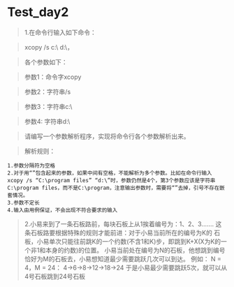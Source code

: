 # Test_day2

> 1.在命令行输入如下命令：

> xcopy /s c:\ d:\，

> 各个参数如下： 

> 参数1：命令字xcopy 

> 参数2：字符串/s

> 参数3：字符串c:\

> 参数4: 字符串d:\

> 请编写一个参数解析程序，实现将命令行各个参数解析出来。

 

> 解析规则： 

	1.参数分隔符为空格 
	2.对于用“”包含起来的参数，如果中间有空格，不能解析为多个参数。比如在命令行输入xcopy /s “C:\program files” “d:\”时，参数仍然是4个，第3个参数应该是字符串C:\program files，而不是C:\program，注意输出参数时，需要将“”去掉，引号不存在嵌套情况。
	3.参数不定长 
	4.输入由用例保证，不会出现不符合要求的输入 

> 2.小易来到了一条石板路前，每块石板上从1挨着编号为：1、2、3.......
这条石板路要根据特殊的规则才能前进：对于小易当前所在的编号为K的 石板，小易单次只能往前跳K的一个约数(不含1和K)步，即跳到K+X(X为K的一个非1和本身的约数)的位置。 小易当前处在编号为N的石板，他想跳到编号恰好为M的石板去，小易想知道最少需要跳跃几次可以到达。
> 例如：
	N = 4，M = 24：
	4->6->8->12->18->24
	于是小易最少需要跳跃5次，就可以从4号石板跳到24号石板
